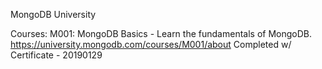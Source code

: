 
MongoDB University

Courses:
    M001: MongoDB Basics - Learn the fundamentals of MongoDB. 
        https://university.mongodb.com/courses/M001/about
        Completed w/ Certificate - 20190129